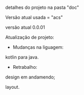 detalhes do projeto na pasta "doc"

Versão atual usada = "acs"

versão atual 0.0.01

Atualização de projeto:


- Mudanças na liguagem:

kotlin para java.


- Retrabalho:

design em andamendo;

layout.
